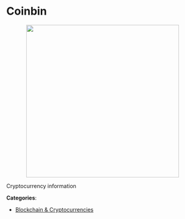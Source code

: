 # Coinbin
<p align="center">
    <img width="400" src="https://raw.githubusercontent.com/apis-list/apis-list/apis/coinbin/logo_256x256.png" />
</p>

Cryptocurrency information



**Categories**:
- [Blockchain & Cryptocurrencies](https://github.com/apis-list/apis-list#blockchain-and-cryptocurrencies)



